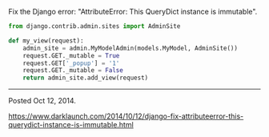Fix the Django error: "AttributeError: This QueryDict instance is immutable".

```python
from django.contrib.admin.sites import AdminSite

def my_view(request):
    admin_site = admin.MyModelAdmin(models.MyModel, AdminSite())
    request.GET._mutable = True
    request.GET['_popup'] = '1'
    request.GET._mutable = False
    return admin_site.add_view(request)
```

---

Posted Oct 12, 2014.

https://www.darklaunch.com/2014/10/12/django-fix-attributeerror-this-querydict-instance-is-immutable.html